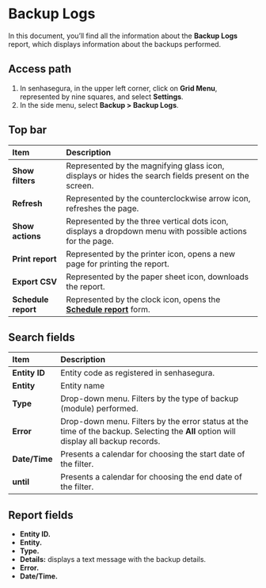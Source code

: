 # Backup Logs

In this document, you’ll find all the information about the **Backup Logs** report, which displays information about the backups performed.

## **Access path**

1. In senhasegura, in the upper left corner, click on **Grid Menu**, represented by nine squares, and select **Settings**.  
2. In the side menu, select **Backup \> Backup Logs**.

## **Top bar**

| Item | Description |
| :---- | :---- |
| **Show filters** | Represented by the magnifying glass icon, displays or hides the search fields present on the screen. |
| **Refresh** | Represented by the counterclockwise arrow icon, refreshes the page. |
| **Show actions** | Represented by the three vertical dots icon, displays a dropdown menu with possible actions for the page. |
| **Print report** | Represented by the printer icon, opens a new page for printing the report. |
| **Export CSV** | Represented by the paper sheet icon, downloads the report. |
| **Schedule report** | Represented by the clock icon, opens the [**Schedule report**](/v3-33/docs/general-information-how-to-issue-download-and-schedule-device-reports) form. |

## **Search fields**

| Item | Description |
| :---- | :---- |
| **Entity ID** | Entity code as registered in senhasegura. |
| **Entity** | Entity name |
| **Type** | Drop-down menu. Filters by the type of backup (module) performed. |
| **Error** | Drop-down menu. Filters by the error status at the time of the backup. Selecting the **All** option will display all backup records. |
| **Date/Time** | Presents a calendar for choosing the start date of the filter. |
| **until** | Presents a calendar for choosing the end date of the filter. |

## **Report fields**

* **Entity ID.**  
* **Entity.**  
* **Type.**  
* **Details:** displays a text message with the backup details.  
* **Error.**  
* **Date/Time.**